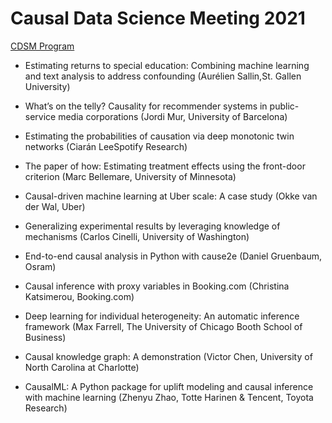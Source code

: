 # Causal Data Science Meeting 2021

[CDSM Program](https://www.causalscience.org/meeting/program/)

- Estimating returns to special education: Combining machine learning and text analysis to address confounding (Aurélien Sallin,St. Gallen University)

- What’s on the telly? Causality for recommender systems in public-service media corporations (Jordi Mur, University of Barcelona)

- Estimating the probabilities of causation via deep monotonic twin networks (Ciarán LeeSpotify Research)

- The paper of how: Estimating treatment effects using the front-door criterion (Marc Bellemare, University of Minnesota)

- Causal-driven machine learning at Uber scale: A case study (Okke van der Wal, Uber)

- Generalizing experimental results by leveraging knowledge of mechanisms (Carlos Cinelli, University of Washington)

- End-to-end causal analysis in Python with cause2e (Daniel Gruenbaum, Osram)

- Causal inference with proxy variables in Booking.com (Christina Katsimerou, Booking.com)

- Deep learning for individual heterogeneity: An automatic inference framework (Max Farrell, The University of Chicago Booth School of Business)

- Causal knowledge graph: A demonstration (Victor Chen, University of North Carolina at Charlotte)

- CausalML: A Python package for uplift modeling and causal inference with machine learning (Zhenyu Zhao, Totte Harinen & Tencent, Toyota Research)
